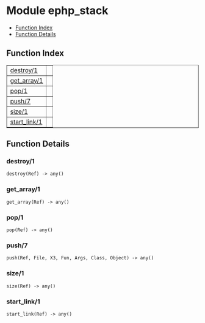 

# Module ephp_stack #
* [Function Index](#index)
* [Function Details](#functions)

<a name="index"></a>

## Function Index ##


<table width="100%" border="1" cellspacing="0" cellpadding="2" summary="function index"><tr><td valign="top"><a href="#destroy-1">destroy/1</a></td><td></td></tr><tr><td valign="top"><a href="#get_array-1">get_array/1</a></td><td></td></tr><tr><td valign="top"><a href="#pop-1">pop/1</a></td><td></td></tr><tr><td valign="top"><a href="#push-7">push/7</a></td><td></td></tr><tr><td valign="top"><a href="#size-1">size/1</a></td><td></td></tr><tr><td valign="top"><a href="#start_link-1">start_link/1</a></td><td></td></tr></table>


<a name="functions"></a>

## Function Details ##

<a name="destroy-1"></a>

### destroy/1 ###

`destroy(Ref) -> any()`

<a name="get_array-1"></a>

### get_array/1 ###

`get_array(Ref) -> any()`

<a name="pop-1"></a>

### pop/1 ###

`pop(Ref) -> any()`

<a name="push-7"></a>

### push/7 ###

`push(Ref, File, X3, Fun, Args, Class, Object) -> any()`

<a name="size-1"></a>

### size/1 ###

`size(Ref) -> any()`

<a name="start_link-1"></a>

### start_link/1 ###

`start_link(Ref) -> any()`

